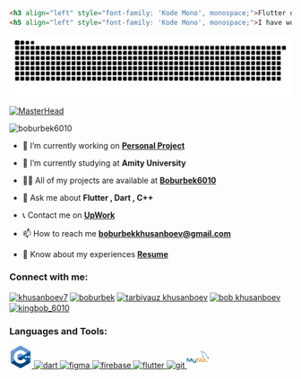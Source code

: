 ```html
<h3 align="left" style="font-family: 'Kode Mono', monospace;">Flutter developer</h3>
<h5 align="left" style="font-family: 'Kode Mono', monospace;">I have worked in the industry for over 2 years on various projects. I'm good at building systems that work well, are easy to maintain, and meet business needs. I enjoy working with a team but can also work alone. My focus is on getting things done and writing clean, high-quality code.</h5>
```


<p align="center"> <img src="https://raw.githubusercontent.com/masxxiii/masxxiii/output/github-contribution-grid-snake-dark.svg#gh-dark-mode-only" alt="boburbek6010" /> </p>

[![MasterHead](https://miro.medium.com/max/1400/1*vkfI4nFNheC5v0p7wzDtGg.gif)](https://flutter.dev/?gclid=Cj0KCQjwmdGYBhDRARIsABmSEeOWAwznXrMY19RBqnmmT4uONvwE85G5yzblJsFpov-ENMWBHQwyg4waAif9EALw_wcB&gclsrc=aw.ds)

<p align="left"> <img src="https://komarev.com/ghpvc/?username=boburbek6010&label=Profile%20views&color=0e75b6&style=flat" alt="boburbek6010" /> </p>


- 🔭 I’m currently working on [**Personal Project**](https://github.com/Boburbek6010?tab=repositories)

- 🌱 I’m currently studying at **Amity University**

- 👨‍💻 All of my projects are available at [**Boburbek6010**](https://github.com/Boburbek6010)

- 💬 Ask me about **Flutter , Dart , C++**

- 📞 Contact me on [**UpWork**](https://www.upwork.com/freelancers/~01dabf743cdf1c31dd)

- 📫 How to reach me **boburbekkhusanboev@gmail.com**

- 📄 Know about my experiences [**Resume**](https://drive.google.com/file/d/152kerpJsWfMdxDL4SoxqqHi8DPTVCF2q/view?usp=sharing)


<h3 align="left">Connect with me:</h3>
<p align="left">
<a href="https://twitter.com/khusanboev7" target="blank"><img align="center" src="https://raw.githubusercontent.com/rahuldkjain/github-profile-readme-generator/master/src/images/icons/Social/twitter.svg" alt="khusanboev7" height="30" width="40" /></a>
<a href="https://www.linkedin.com/in/boburbek-khusanboev/" target="blank"><img align="center" src="https://raw.githubusercontent.com/rahuldkjain/github-profile-readme-generator/master/src/images/icons/Social/linked-in-alt.svg" alt="boburbek" height="30" width="40" /></a>
<a href="https://stackoverflow.com/users/tarbiyauz khusanboev" target="blank"><img align="center" src="https://raw.githubusercontent.com/rahuldkjain/github-profile-readme-generator/master/src/images/icons/Social/stack-overflow.svg" alt="tarbiyauz khusanboev" height="30" width="40" /></a>
<a href="https://fb.com/bob khusanboev" target="blank"><img align="center" src="https://raw.githubusercontent.com/rahuldkjain/github-profile-readme-generator/master/src/images/icons/Social/facebook.svg" alt="bob khusanboev" height="30" width="40" /></a>
<a href="https://www.leetcode.com/kingbob_6010" target="blank"><img align="center" src="https://raw.githubusercontent.com/rahuldkjain/github-profile-readme-generator/master/src/images/icons/Social/leet-code.svg" alt="kingbob_6010" height="30" width="40" /></a>
</p>

<h3 align="left">Languages and Tools:</h3>
<p align="left"> <a href="https://www.w3schools.com/cpp/" target="_blank" rel="noreferrer"> <img src="https://raw.githubusercontent.com/devicons/devicon/master/icons/cplusplus/cplusplus-original.svg" alt="cplusplus" width="40" height="40"/> </a> <a href="https://dart.dev" target="_blank" rel="noreferrer"> <img src="https://www.vectorlogo.zone/logos/dartlang/dartlang-icon.svg" alt="dart" width="40" height="40"/> </a> <a href="https://www.figma.com/" target="_blank" rel="noreferrer"> <img src="https://www.vectorlogo.zone/logos/figma/figma-icon.svg" alt="figma" width="40" height="40"/> </a> <a href="https://firebase.google.com/" target="_blank" rel="noreferrer"> <img src="https://www.vectorlogo.zone/logos/firebase/firebase-icon.svg" alt="firebase" width="40" height="40"/> </a> <a href="https://flutter.dev" target="_blank" rel="noreferrer"> <img src="https://www.vectorlogo.zone/logos/flutterio/flutterio-icon.svg" alt="flutter" width="40" height="40"/> </a> <a href="https://git-scm.com/" target="_blank" rel="noreferrer"> <img src="https://www.vectorlogo.zone/logos/git-scm/git-scm-icon.svg" alt="git" width="40" height="40"/> </a> <a href="https://www.mysql.com/" target="_blank" rel="noreferrer"> <img src="https://raw.githubusercontent.com/devicons/devicon/master/icons/mysql/mysql-original-wordmark.svg" alt="mysql" width="40" height="40"/> </a> <a href="https://postman.com" target="_blank" rel="noreferrer">  </a> </p>

